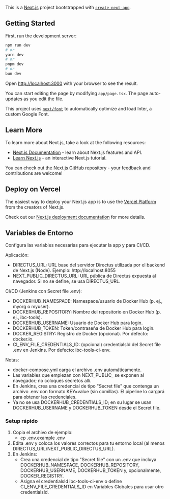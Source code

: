 This is a [Next.js](https://nextjs.org/) project bootstrapped with [`create-next-app`](https://github.com/vercel/next.js/tree/canary/packages/create-next-app).

## Getting Started

First, run the development server:

```bash
npm run dev
# or
yarn dev
# or
pnpm dev
# or
bun dev
```

Open [http://localhost:3000](http://localhost:3000) with your browser to see the result.

You can start editing the page by modifying `app/page.tsx`. The page auto-updates as you edit the file.

This project uses [`next/font`](https://nextjs.org/docs/basic-features/font-optimization) to automatically optimize and load Inter, a custom Google Font.

## Learn More

To learn more about Next.js, take a look at the following resources:

- [Next.js Documentation](https://nextjs.org/docs) - learn about Next.js features and API.
- [Learn Next.js](https://nextjs.org/learn) - an interactive Next.js tutorial.

You can check out [the Next.js GitHub repository](https://github.com/vercel/next.js/) - your feedback and contributions are welcome!

## Deploy on Vercel

The easiest way to deploy your Next.js app is to use the [Vercel Platform](https://vercel.com/new?utm_medium=default-template&filter=next.js&utm_source=create-next-app&utm_campaign=create-next-app-readme) from the creators of Next.js.

Check out our [Next.js deployment documentation](https://nextjs.org/docs/deployment) for more details.


## Variables de Entorno

Configura las variables necesarias para ejecutar la app y para CI/CD.

Aplicación:
- DIRECTUS_URL: URL base del servidor Directus utilizada por el backend de Next.js (Node). Ejemplo: http://localhost:8055
- NEXT_PUBLIC_DIRECTUS_URL: URL pública de Directus expuesta al navegador. Si no se define, se usa DIRECTUS_URL.

CI/CD (Jenkins con Secret file .env):
- DOCKERHUB_NAMESPACE: Namespace/usuario de Docker Hub (p. ej., myorg o myuser).
- DOCKERHUB_REPOSITORY: Nombre del repositorio en Docker Hub (p. ej., ibc-tools).
- DOCKERHUB_USERNAME: Usuario de Docker Hub para login.
- DOCKERHUB_TOKEN: Token/contraseña de Docker Hub para login.
- DOCKER_REGISTRY: Registro de Docker (opcional). Por defecto: docker.io.
- CI_ENV_FILE_CREDENTIALS_ID: (opcional) credentialsId del Secret file .env en Jenkins. Por defecto: ibc-tools-ci-env.

Notas:
- docker-compose.yml carga el archivo .env automáticamente.
- Las variables que empiezan con NEXT_PUBLIC_ se exponen al navegador; no coloques secretos allí.
- En Jenkins, crea una credencial de tipo "Secret file" que contenga un archivo .env con formato KEY=value (sin comillas). El pipeline lo cargará para obtener las credenciales.
- Ya no se usa DOCKERHUB_CREDENTIALS_ID; en su lugar se usan DOCKERHUB_USERNAME y DOCKERHUB_TOKEN desde el Secret file.

### Setup rápido

1. Copia el archivo de ejemplo:
   - cp .env.example .env
2. Edita .env y coloca los valores correctos para tu entorno local (al menos DIRECTUS_URL/NEXT_PUBLIC_DIRECTUS_URL).
3. En Jenkins:
   - Crea una credencial de tipo "Secret file" con un .env que incluya DOCKERHUB_NAMESPACE, DOCKERHUB_REPOSITORY, DOCKERHUB_USERNAME, DOCKERHUB_TOKEN y, opcionalmente, DOCKER_REGISTRY.
   - Asigna el credentialsId ibc-tools-ci-env o define CI_ENV_FILE_CREDENTIALS_ID en Variables Globales para usar otro credentialsId.
